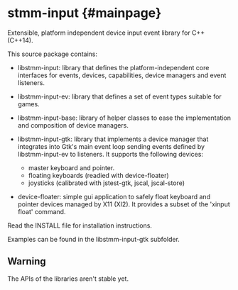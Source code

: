 stmm-input                                                         {#mainpage}
==========

Extensible, platform independent device input event library for C++ (C++14).

This source package contains:

- libstmm-input:
    library that defines the platform-independent core interfaces for
    events, devices, capabilities, device managers and event listeners.

- libstmm-input-ev:
    library that defines a set of event types suitable for games.

- libstmm-input-base:
    library of helper classes to ease the implementation and composition of
    device managers.

- libstmm-input-gtk:
    library that implements a device manager that integrates into Gtk's
    main event loop sending events defined by libstmm-input-ev to listeners.
    It supports the following devices:
    + master keyboard and pointer.
    + floating keyboards (readied with device-floater)
    + joysticks (calibrated with jstest-gtk, jscal, jscal-store)

- device-floater:
    simple gui application to safely float keyboard and pointer devices
    managed by X11 (XI2). It provides a subset of the 'xinput float' command.

Read the INSTALL file for installation instructions.

Examples can be found in the libstmm-input-gtk subfolder.


Warning
-------
The APIs of the libraries aren't stable yet.
